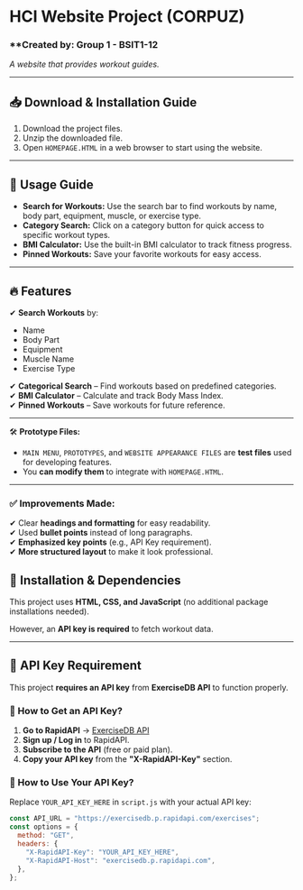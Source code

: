 # **HCI Website Project** (CORPUZ)

### \*\*Created by: Group 1 - BSIT1-12

_A website that provides workout guides._

---

## **📥 Download & Installation Guide**

1. Download the project files.
2. Unzip the downloaded file.
3. Open `HOMEPAGE.HTML` in a web browser to start using the website.

---

## **📌 Usage Guide**

- **Search for Workouts:** Use the search bar to find workouts by name, body part, equipment, muscle, or exercise type.
- **Category Search:** Click on a category button for quick access to specific workout types.
- **BMI Calculator:** Use the built-in BMI calculator to track fitness progress.
- **Pinned Workouts:** Save your favorite workouts for easy access.

---

## **🔥 Features**

✔ **Search Workouts** by:

- Name
- Body Part
- Equipment
- Muscle Name
- Exercise Type

✔ **Categorical Search** – Find workouts based on predefined categories.  
✔ **BMI Calculator** – Calculate and track Body Mass Index.  
✔ **Pinned Workouts** – Save workouts for future reference.

---

🛠 **Prototype Files:**

- `MAIN MENU`, `PROTOTYPES`, and `WEBSITE APPEARANCE FILES` are **test files** used for developing features.
- You **can modify them** to integrate with `HOMEPAGE.HTML`.

---

### ✅ **Improvements Made:**

✔ Clear **headings and formatting** for easy readability.  
✔ Used **bullet points** instead of long paragraphs.  
✔ **Emphasized key points** (e.g., API Key requirement).  
✔ **More structured layout** to make it look professional.

## **🔧 Installation & Dependencies**

This project uses **HTML, CSS, and JavaScript** (no additional package installations needed).

However, an **API key is required** to fetch workout data.

---

## **🔑 API Key Requirement**

This project **requires an API key** from **ExerciseDB API** to function properly.

### **📌 How to Get an API Key?**

1. **Go to RapidAPI** → [ExerciseDB API](https://rapidapi.com/justin-WFnsXH_t6/api/exercisedb)
2. **Sign up / Log in** to RapidAPI.
3. **Subscribe to the API** (free or paid plan).
4. **Copy your API key** from the **"X-RapidAPI-Key"** section.

### **🔧 How to Use Your API Key?**

Replace `YOUR_API_KEY_HERE` in `script.js` with your actual API key:

```javascript
const API_URL = "https://exercisedb.p.rapidapi.com/exercises";
const options = {
  method: "GET",
  headers: {
    "X-RapidAPI-Key": "YOUR_API_KEY_HERE",
    "X-RapidAPI-Host": "exercisedb.p.rapidapi.com",
  },
};
```
